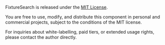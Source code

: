 FixtureSearch is released under the [MIT License](https://opensource.org/licenses/MIT).

You are free to use, modify, and distribute this component in personal and commercial projects, subject to the conditions of the MIT license.

For inquiries about white-labelling, paid tiers, or extended usage rights, please contact the author directly.